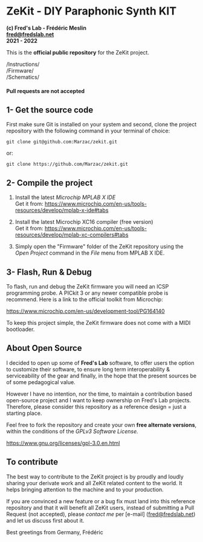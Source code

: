# ZeKit - DIY Paraphonic Synth KIT 
**(c) Fred's Lab - Frédéric Meslin**  
**fred@fredslab.net**  
**2021 - 2022**  

This is the **official public repository** for the ZeKit project.  

/Instructions/  
/Firmware/  
/Schematics/  

#### Pull requests are not accepted

## 1- Get the source code
First make sure Git is installed on your system and second, clone the project repository with the following command in your terminal of choice:

``` shell
git clone git@github.com:Marzac/zekit.git
```
or:

``` shell
git clone https://github.com/Marzac/zekit.git
```

## 2- Compile the project
1. Install the latest *Microchip MPLAB X IDE*  
Get it from: https://www.microchip.com/en-us/tools-resources/develop/mplab-x-ide#tabs

2. Install the latest Microchip XC16 compiler (free version)  
Get it from: https://www.microchip.com/en-us/tools-resources/develop/mplab-xc-compilers#tabs

3. Simply open the "Firmware" folder of the ZeKit repository using the *Open Project* command in the *File* menu from MPLAB X IDE.

## 3- Flash, Run & Debug

To flash, run and debug the ZeKit firmware you will need an ICSP programming probe. A PICkit 3 or any newer compatible probe is recommend. Here is a link to the official toolkit from Microchip:

https://www.microchip.com/en-us/development-tool/PG164140

To keep this project simple, the ZeKit firmware does not come with a MIDI bootloader.

## About Open Source

I decided to open up some of **Fred's Lab** software, to offer users the option to customize their software, to ensure long term interoperability & serviceability of the gear and finally, in the hope that the present sources be of some pedagogical value.

However I have no intention, nor the time, to maintain a contribution based open-source project and I want to keep ownership on Fred's Lab projects.
Therefore, please consider this repository as a reference design = just a starting place.

Feel free to fork the repository and create your own **free alternate versions**, within the conditions of the *GPLv3 Software License.*

https://www.gnu.org/licenses/gpl-3.0.en.html

## To contribute

The best way to contribute to the ZeKit project is by proudly and loudly sharing your derivate work and all ZeKit related content to the world. It helps bringing attention to the machine and to your production.

If you are convinced a new feature or a bug fix must land into this reference repository and that it will benefit all ZeKit users, instead of submitting a Pull Request (not accepted), please *contact me* per [e-mail] (fred@fredslab.net) and let us discuss first about it.

Best greetings from Germany,
Frédéric
